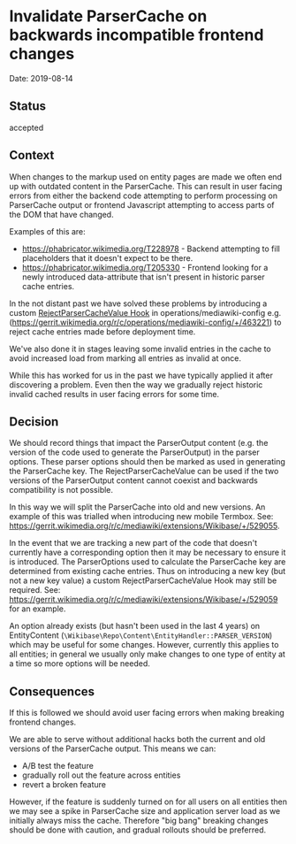 # Invalidate ParserCache on backwards incompatible frontend changes

Date: 2019-08-14

## Status

accepted

## Context
When changes to the markup used on entity pages are made we often end up with outdated content in the ParserCache. This can result in user facing errors from either the backend code attempting to perform processing on ParserCache output or frontend Javascript attempting to access parts of the DOM that have changed.

 Examples of this are:
 * https://phabricator.wikimedia.org/T228978 - Backend attempting to fill placeholders that it doesn't expect to be there.
 * https://phabricator.wikimedia.org/T205330 - Frontend looking for a newly introduced data-attribute that isn't present in historic parser cache entries.

In the not distant past we have solved these problems by introducing a custom [RejectParserCacheValue Hook](https://www.mediawiki.org/wiki/Manual:Hooks/RejectParserCacheValue) in operations/mediawiki-config e.g. (https://gerrit.wikimedia.org/r/c/operations/mediawiki-config/+/463221) to reject cache entries made before deployment time.

We've also done it in stages leaving some invalid entries in the cache to avoid increased load from marking all entries as invalid at once.

While this has worked for us in the past we have typically applied it after discovering a problem. Even then the way we gradually reject historic invalid cached results in user facing errors for some time.

## Decision
We should record things that impact the ParserOutput content (e.g. the version of the code used to generate the ParserOutput) in the parser options. These parser options should then be marked as used in generating the ParserCache key. The RejectParserCacheValue can be used if the two versions of the ParserOutput content cannot coexist and backwards compatibility is not possible.

In this way we will split the ParserCache into old and new versions. An example of this was trialled when introducing new mobile Termbox. See: https://gerrit.wikimedia.org/r/c/mediawiki/extensions/Wikibase/+/529055.

In the event that we are tracking a new part of the code that doesn't currently have a corresponding option then it may be necessary to ensure it is introduced. The ParserOptions used to calculate the ParserCache key are determined from existing cache entries. Thus on introducing a new key (but not a new key value) a custom RejectParserCacheValue Hook may still be required. See: https://gerrit.wikimedia.org/r/c/mediawiki/extensions/Wikibase/+/529059 for an example.

An option already exists (but hasn't been used in the last 4 years) on EntityContent (`\Wikibase\Repo\Content\EntityHandler::PARSER_VERSION`) which may be useful for some changes. However, currently this applies to all entities; in general we usually only make changes to one type of entity at a time so more options will be needed.

## Consequences
If this is followed we should avoid user facing errors when making breaking frontend changes.

We are able to serve without additional hacks both the current and old versions of the ParserCache output. This means we can:
* A/B test the feature
* gradually roll out the feature across entities
* revert a broken feature

However, if the feature is suddenly turned on for all users on all entities then we may see a spike in ParserCache size and application server load as we initially always miss the cache. Therefore "big bang" breaking changes should be done with caution, and gradual rollouts should be preferred.
